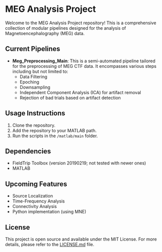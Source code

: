 # MEG Analysis Project

Welcome to the MEG Analysis Project repository! This is a comprehensive collection of modular pipelines designed for the analysis of Magnetoencephalography (MEG) data.

## Current Pipelines

- **Meg_Preprocessing_Main**: This is a semi-automated pipeline tailored for the preprocessing of MEG CTF data. It encompasses various steps including but not limited to:
  - Data Filtering
  - Epoching
  - Downsampling
  - Independent Component Analysis (ICA) for artifact removal
  - Rejection of bad trials based on artifact detection

## Usage Instructions

1. Clone the repository.
2. Add the repository to your MATLAB path.
3. Run the scripts in the `/matlab/main` folder.

## Dependencies

- FieldTrip Toolbox (version 20190219; not tested with newer ones)
- MATLAB

## Upcoming Features

- Source Localization
- Time-Frequency Analysis
- Connectivity Analysis
- Python implementation (using MNE)

## License

This project is open source and available under the MIT License. For more details, please refer to the [LICENSE.md](LICENSE.md) file.
